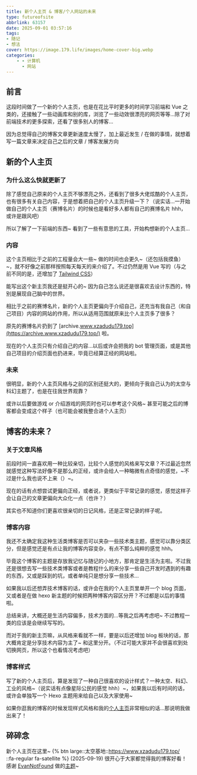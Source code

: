 ```yaml
---
title: 新个人主页 & 博客/个人网站的未来
type: futureofsite
abbrlink: 63157
date: 2025-09-01 03:57:16
tags:
- 随记
- 想法
cover: https://image.179.life/images/home-cover-big.webp
categories:
    - - 计算机
      - 网站
---
```


## 前言

这段时间做了一个新的个人主页，也是在花比平时更多的时间学习前端和 Vue 之类的，还接触了一些动画库和别的库，浏览了一些动效很漂亮的网页等等...除了对前端技术的更多探索，还看了很多别人的博客...

因为总觉得自己的博客文章更新速度太慢了，加上最近发生 / 在做的事情，就想着写一篇文章来决定自己之后的文章 / 博客发展方向

## 新的个人主页

### 为什么这么快就更新了

除了感觉自己原来的个人主页不够漂亮之外，还看到了很多大佬炫酷的个人主页，也有很多有关自己内容，于是想着把自己的个人主页升级一下？（说实话...一开始做自己的个人主页（赛博名片）的时候也是看好多人都有自己的赛博名片 hhh，或许是跟风吧）

所以了解了一下前端的东西~ 看到了一些有意思的工具，开始构想新的个人主页...

### 内容

这个主页相比于之前的工程量会大一些~ 做的时间也会更久~（还包括我摸鱼）~，就不好像之前那样按照每天每天的来介绍了。不过仍然是用 Vue 写的（与之前不同的是，还增加了 [Tailwind CSS](https://tailwindcss.com/)）

能写出这个新主页我还是挺开心的~ 因为自己怎么说还是很喜欢去设计东西的，特别是展现自己脑中的世界。

相比于之前的赛博名片，新的个人主页更偏向于介绍自己，还充当有我自己（和自己项目）内容的网站的作用，所以从适用范围就原来比个人主页多了很多？

原先的赛博名片扔到了 [archive.www.xzadudu179.top](https://archive.www.xzadudu179.top/) 啦。

现在的个人主页只有介绍自己的内容...以后或许会把我的 bot 管理页面，或是其他自己项目的介绍页面也扔进来，毕竟已经算正经的网站啦。

### 未来

很明显，新的个人主页风格与之前的区别还挺大的，更倾向于我自己认为的太空与科幻主题了，也是在往我世界观靠？

或许以后要做游戏 or 介绍游戏的网页时也可以参考这个风格~ 甚至可能之后的博客都会变成这个样子（也可能会被我整合进个人主页）

## 博客的未来？

### 关于文章风格

前段时间一直喜欢用一种比较亲切，比较个人感觉的风格来写文章？不过最近忽然就感觉这种写法好像不是那么的正经，或许会给人一种略微有点奇怪的感觉，~不过是什么我也说不上来（）~。

现在的话有点想尝试更偏向正经，或者说，更类似于平常记录的感觉，感觉这样子会让自己的文章更偏向大众化一点（也许？）

其实也不知道你们更喜欢很亲切的日记风格，还是正常记录的样子呢。

### 博客内容

我还不太确定我这种生活类博客是否可以夹杂一些技术类主题，感觉可以靠分类区分，但是感觉还是有点让我的博客内容变杂，有点不那么纯粹的感觉 hhh。

毕竟这个博客的主题是存放我记忆与随记的小地方，那肯定是生活为主啦。不过我还是很想去写一些技术类博客或者是教程什么的来分享一些自己开发时遇到的有趣的东西，又或是踩到的坑，或者单纯只是想分享一些技术...

如果我以后还想弄技术博客的话，或许会在我的个人主页里单开一个 blog 页面，又或者是在做 hexo 新主题的时候把两种博客内容区分开？不过都是以后的事情啦。

总结来讲，大概还是生活内容偏多，技术方面的...等我之后再考虑吧~ 不过教程一类的应该是会继续写写的。

而对于我的新主页嘛，从风格来看就不一样，要是以后还增加 blog 板块的话，那大概肯定是分享技术内容为主了~ 和这里分开。（不过可能大家并不会很喜欢到处切换网页，所以这个也看情况考虑吧）

### 博客样式

写了新的个人主页后，算是发现了一种自己很喜欢的设计样式？一种太空、科幻、工业的风格~（说实话有点像星际公民的感觉 hhh）~，如果我以后有时间的话，或许会单独写一个 Hexo 主题用来给自己以及大家使用~

如果你逛我的博客的时候发现样式风格和我的[个人主页](https://www.xzadudu179.top/)非常相似的话...那说明我做出来了！

## 碎碎念

新个人主页在这里~
{% btn large::太空基地::https://www.xzadudu179.top/ ::fa-regular fa-satellite %}
(2025-09-19) 很开心于大家都觉得我的博客好看！感谢 [EvanNotFound](https://github.com/EvanNotFound) 做的[主题](https://github.com/EvanNotFound/hexo-theme-redefine)~